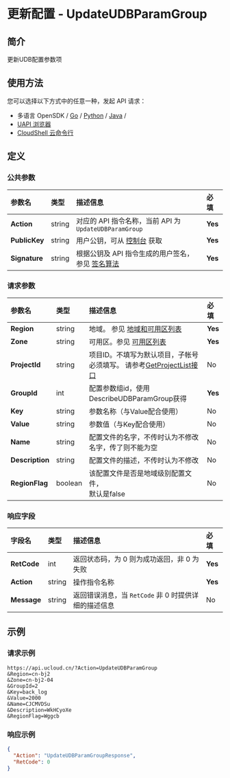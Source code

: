 # 更新配置 - UpdateUDBParamGroup

## 简介

更新UDB配置参数项






## 使用方法

您可以选择以下方式中的任意一种，发起 API 请求：
- 多语言 OpenSDK / [Go](https://github.com/ucloud/ucloud-sdk-go) / [Python](https://github.com/ucloud/ucloud-sdk-python3) / [Java](https://github.com/ucloud/ucloud-sdk-java) /
- [UAPI 浏览器](https://console.ucloud.cn/uapi/detail?id=UpdateUDBParamGroup)
- [CloudShell 云命令行](https://shell.ucloud.cn/)


## 定义

### 公共参数

| 参数名 | 类型 | 描述信息 | 必填 |
|:---|:---|:---|:---|
| **Action**     | string  | 对应的 API 指令名称，当前 API 为 `UpdateUDBParamGroup`                        | **Yes** |
| **PublicKey**  | string  | 用户公钥，可从 [控制台](https://console.ucloud.cn/uapi/apikey) 获取                                             | **Yes** |
| **Signature**  | string  | 根据公钥及 API 指令生成的用户签名，参见 [签名算法](api/summary/signature.md)  | **Yes** |

### 请求参数

| 参数名 | 类型 | 描述信息 | 必填 |
|:---|:---|:---|:---|
| **Region** | string | 地域。 参见 [地域和可用区列表](api/summary/regionlist) |**Yes**|
| **Zone** | string | 可用区。参见 [可用区列表](api/summary/regionlist) |**Yes**|
| **ProjectId** | string | 项目ID。不填写为默认项目，子帐号必须填写。 请参考[GetProjectList接口](api/summary/get_project_list) |No|
| **GroupId** | int | 配置参数组id，使用DescribeUDBParamGroup获得 |**Yes**|
| **Key** | string | 参数名称（与Value配合使用） |No|
| **Value** | string | 参数值（与Key配合使用） |No|
| **Name** | string | 配置文件的名字，不传时认为不修改名字，传了则不能为空 |No|
| **Description** | string | 配置文件的描述，不传时认为不修改 |No|
| **RegionFlag** | boolean | 该配置文件是否是地域级别配置文件，<br />默认是false |No|

### 响应字段

| 字段名 | 类型 | 描述信息 | 必填 |
|:---|:---|:---|:---|
| **RetCode** | int | 返回状态码，为 0 则为成功返回，非 0 为失败 |**Yes**|
| **Action** | string | 操作指令名称 |**Yes**|
| **Message** | string | 返回错误消息，当 `RetCode` 非 0 时提供详细的描述信息 |No|




## 示例

### 请求示例
    
```
https://api.ucloud.cn/?Action=UpdateUDBParamGroup     
&Region=cn-bj2
&Zone=cn-bj2-04
&GroupId=2
&Key=back_log
&Value=2000
&Name=CJCMVDSu
&Description=WkHCyoXe
&RegionFlag=Wggcb
```

### 响应示例
    
```json
{
  "Action": "UpdateUDBParamGroupResponse",
  "RetCode": 0
}
```





